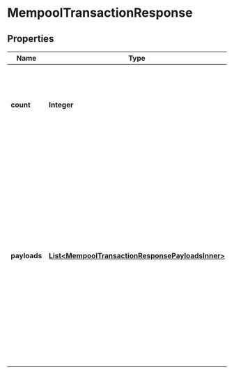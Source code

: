 

# MempoolTransactionResponse


## Properties

| Name | Type | Description | Notes |
|------------ | ------------- | ------------- | -------------|
|**count** | **Integer** | An integer giving the total count of payload hashes checked in the returned response. |  |
|**payloads** | [**List&lt;MempoolTransactionResponsePayloadsInner&gt;**](MempoolTransactionResponsePayloadsInner.md) | An array containing pairs of payload hash (query) and payload hex or error (response). Note that this response is bounded - this means it is not guaranteed all queries will be processed. Please query missing payload hashes again.  |  |



